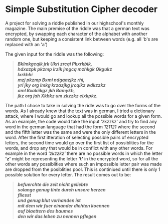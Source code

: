 # Simple Substitution Cipher decoder

A project for solving a riddle published in our highschool's monthly magazine.
The main premise of the riddle was that a german text was encrypted, by swapping each character of the alphabet with another random one, but keeping a consistent link between words (e.g. all 'b's are replaced with an 'a')

The given input for the riddle was the following:

  >***Bklmkgcqik jrk Ukri zrcqi Pkxrkbik,<br/>
  hdxazpk pkzmp Irzik jmgcq mzhkgk Qkgukz<br/>
  lxrkhhi<br/>
  mzj pkzmp Bxmi ndgqazjkz rhi,<br/>
  yri jky org lmkg krzazjkg jrcqikz wdkzzkz<br/>
  aml Bxakiikgz jkh Bamykh,<br/>
  jkz org jah Xkbkz um zkzzkz elxkpkz.***

The path I chose to take in solving the ridle was to go over the forms of the words. As I already knew that the text was in german, I tried a dictionary attack, where I would go and lookup all the possible words for a given form. As an example, the code would take the input 'zkzzkz' and try to find any word in the german language that had the form *121121* where the second and the fifth letter was the same and were the only different letters in the word.
After the first itteration of selecting possible pairs of encrypted letters, the second time would go over the first list of possiblities for the words, and drop any that would be in conflict with any other words. For example in the word *'zkzzkz'* there are no possible words in which the letter **'z'** might be representing the letter **'t'** in the encrypted word, so for all the other words any possiblities where such an impossible letter pair was made are dropped from the posiblities pool. This is continiued until there is only 1 possible solution for every letter. The result comes out to be:

  >***befuerchte die zeit nicht geliebte <br/>
  solange genug tinte durch unsere herzen <br/>
  fliesst <br/>
  und genug blut vorhanden ist <br/>
  mit dem wir fuer einander dichten koennen <br/>
  auf blaettern des baumes <br/>
  den wir das leben zu nennen pflegen***

